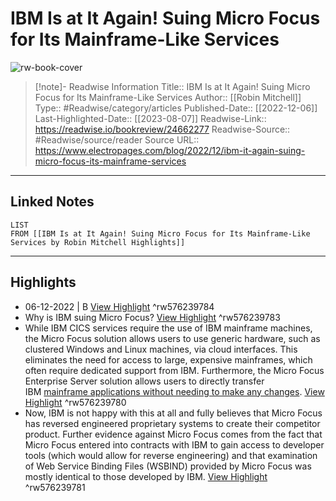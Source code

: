 # IBM Is at It Again! Suing Micro Focus for Its Mainframe-Like Services

![rw-book-cover](https://www.electropages.com/storage/app/media/2022/Aug/ibm-suing-startup-og.png)
<br>
>[!note]- Readwise Information
>Title:: IBM Is at It Again! Suing Micro Focus for Its Mainframe-Like Services
>Author:: [[Robin Mitchell]]
>Type:: #Readwise/category/articles
>Published-Date:: [[2022-12-06]]
>Last-Highlighted-Date:: [[2023-08-07]]
>Readwise-Link:: https://readwise.io/bookreview/24662277
>Readwise-Source:: #Readwise/source/reader
>Source URL:: https://www.electropages.com/blog/2022/12/ibm-it-again-suing-micro-focus-its-mainframe-services
--- 

## Linked Notes
```dataview
LIST
FROM [[IBM Is at It Again! Suing Micro Focus for Its Mainframe-Like Services by Robin Mitchell Highlights]]
```

---

## Highlights
- 06-12-2022 | B [View Highlight](https://readwise.io/open/576239784) ^rw576239784
- Why is IBM suing Micro Focus? [View Highlight](https://readwise.io/open/576239783) ^rw576239783
- While IBM CICS services require the use of IBM mainframe machines, the Micro Focus solution allows users to use generic hardware, such as clustered Windows and Linux machines, via cloud interfaces. This eliminates the need for access to large, expensive mainframes, which often require dedicated support from IBM. Furthermore, the Micro Focus Enterprise Server solution allows users to directly transfer IBM [mainframe applications without needing to make any changes](https://www.electropages.com/blog/2022/04/ibm-announces-new-z16-mainframe-using-telum-processor). [View Highlight](https://readwise.io/open/576239780) ^rw576239780
- Now, IBM is not happy with this at all and fully believes that Micro Focus has reversed engineered proprietary systems to create their competitor product. Further evidence against Micro Focus comes from the fact that Micro Focus entered into contracts with IBM to gain access to developer tools (which would allow for reverse engineering) and that examination of Web Service Binding Files (WSBIND) provided by Micro Focus was mostly identical to those developed by IBM. [View Highlight](https://readwise.io/open/576239781) ^rw576239781

